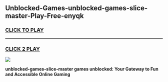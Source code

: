 
## Unblocked-Games-unblocked-games-slice-master-Play-Free-enyqk
<h3>
<a href="https://premium76.site?title=unblocked-games-slice-master&ref=17A">CLICK TO PLAY</a></h3>
<hr>

<h3>
<a href="https://premium76.site?title=unblocked-games-slice-master&ref=17A">CLICK 2 PLAY</a>
  
</h3>

<a href="https://premium76.site?title=unblocked-games-slice-master&ref=17A"><img src="https://clearcache.store/games.png"></a>


**unblocked-games-slice-master games unblocked: Your Gateway to Fun and Accessible Online Gaming**
